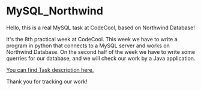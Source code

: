 # MySQL_Northwind
Hello, this is a real MySQL task at CodeCool, based on Northwind Database!

It's the 8th practical week at CodeCool. This week we have to write a program in python that connects to a MySQL server and works on Northwind Database.
On the second half of the week we have to write some querries for our database, and we will check our work by a Java application.

[You can find Task description here.](description.md)

Thank you for tracking our work!

